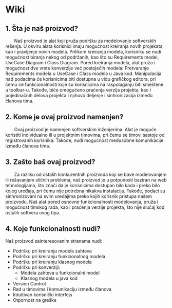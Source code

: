 # Wiki

## 1. Šta je naš proizvod?

&nbsp;&nbsp;&nbsp;&nbsp;&nbsp;&nbsp; Naš proizvod je alat koji pruža podršku za modelovanje softverskih rešenja.  U okviru alata korisnici imaju mogućnost kreiranja novih projekata, kao i pravljenje novih modela. Prilikom kreiranja modela, korisniku se nudi mogućnost biranja nekog od podržanih, kao što su Requirements model, UseCase Diagram i Class Diagram. Pored kreiranja modela, alat pruža i mogućnost dve vrste konverzije već postojećih modela: Pretvaranje Requirements modela u UseCase i Class modela u Java kod. Manipulacija nad podacima će korisnicima biti dostupna u vidu grafičkog editora, pri čemu će funkcionalnosti koje su korisnicima na raspolaganju biti smeštene u toolbar-u. Takođe, biće omogućeno praćenja verzija projekta, kao i pojedinačnih delova projekta i njihovo deljenje i sinhronizacija između članova tima.

## 2. Kome je ovaj proizvod namenjen?

&nbsp;&nbsp;&nbsp;&nbsp;&nbsp;&nbsp; Ovaj proizvod je namenjen softverskim inženjerima. Alat je moguće koristiti individualno ili u projektnim timovima, pri čemu se timovi sastoje od registrovanih korisnika. Takođe, nudi mogućnost međusobne komunikacije između članova tima. 

## 3. Zašto baš ovaj proizvod?

&nbsp;&nbsp;&nbsp;&nbsp;&nbsp;&nbsp; Za razliku od ostalih konkurentnih proizvoda koji se bave modelovanjem ili rešavanjem sličnih problema, naš proizvod je u potpunosti baziran na web tehnologijama, što znači da je korisnicima dostupan bilo kada i preko bilo kojeg uređaja, pri čemu nije potrebna nikakva instalacija. Takođe, podaci su sinhronizovani na svim uređajima preko kojih korisnik pristupa našem proizvodu. Naš alat pored osnovne funkcionalnosti modelovanja, pruža i mogućnost timskog rada, kao i praćenja verzije projekta, što nije slučaj kod ostalih softvera ovog tipa.

## 4. Koje funkcionalnosti nudi?
Naš proizvod zainteresovanim stranama nudi:
 - Podršku pri kreiranju modela zahteva
 - Podršku pri kreiranju funkcionalnog modela
 - Podršku pri kreiranju klasnog modela
 - Podršku pri konverziji:
    - Modela zahteva u funkcionalni model
    - Klasnog modela u java kod
 - Version Control
 - Rad u timovima i komunikaciju između članova
 - Intuitivan korisnički interfejs
 - Otpornost na greške
